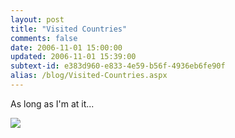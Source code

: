 ```yaml
---
layout: post
title: "Visited Countries"
comments: false
date: 2006-11-01 15:00:00
updated: 2006-11-01 15:39:00
subtext-id: e383d960-e833-4e59-b56f-4936eb6fe90f
alias: /blog/Visited-Countries.aspx
---
```



As long as I'm at it...

[![](http://www.world66.com/community/mymaps/worldmap?visited=CAUSUVCQMXPRVIEGNGFRDEGRITNLNOCHUKCYAUPF)](http://douweosinga.com/projects/visitedcountries)
